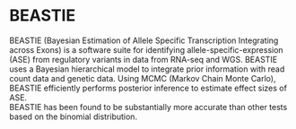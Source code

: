 # BEASTIE

BEASTIE (Bayesian Estimation of Allele Specific Transcription Integrating across Exons) is a software suite for identifying allele-specific-expression (ASE) from regulatory variants in data from RNA-seq and WGS.
BEASTIE uses a Bayesian hierarchical model to integrate prior information with read count data and genetic data. Using MCMC (Markov Chain Monte Carlo), BEASTIE efficiently performs posterior inference to estimate effect sizes of ASE. <br>
BEASTIE has been found to be substantially more accurate than other tests based on the binomial distribution.

